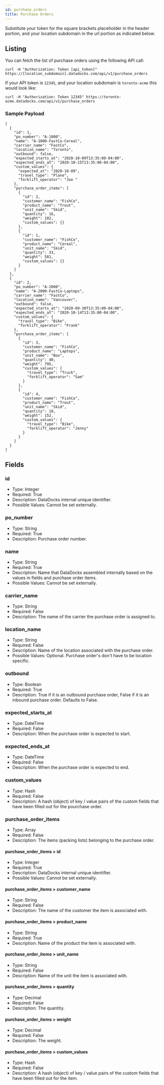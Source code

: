 ```yaml
---
id: purchase_orders
title: Purchase Orders
---
```


Substitute your token for the square brackets placeholder in the header portion, and your location subdomain in the url portion as indicated below.

## Listing

You can fetch the list of purchase orders using the following API call:

```
curl -H "Authorization: Token [api_token]" https://[location_subdomain].datadocks.com/api/v1/purchase_orders
```

If your API token is `12345`, and your location subdomain is `toronto-acme` this would look like:

```
curl -H "Authorization: Token 12345" https://toronto-acme.datadocks.com/api/v1/purchase_orders
```


### Sample Payload

```
[
  {
    "id": 1,
    "po_number": "A-1000",
    "name": "A-1000-FastCo-Cereal",
    "carrier_name": "FastCo",
    "location_name": "Toronto",
    "outbound": false,
    "expected_starts_at": "2020-10-09T13:35:00-04:00",
    "expected_ends_at": "2020-10-15T13:35:00-04:00",
    "custom_values": {
      "expected_at": "2020-10-09",
      "travel_type": "Plane",
      "forklift_operator": "Joe "
    },
    "purchase_order_items": [
      {
        "id": 2,
        "customer_name": "FishCo",
        "product_name": "Trout",
        "unit_name": "Skid",
        "quantity": 16,
        "weight": 102,
        "custom_values": {}
      },
      {
        "id": 1,
        "customer_name": "FishCo",
        "product_name": "Cereal",
        "unit_name": "Skid",
        "quantity": 33,
        "weight": 581,
        "custom_values": {}
      }
    ]
  },
  {
    "id": 2,
    "po_number": "A-2000",
    "name": "A-2000-FastCo-Laptops",
    "carrier_name": "FastCo",
    "location_name": "Vancouver",
    "outbound": false,
    "expected_starts_at": "2020-09-30T13:35:00-04:00",
    "expected_ends_at": "2020-10-14T13:35:00-04:00",
    "custom_values": {
      "travel_type": "Bike",
      "forklift_operator": "Frank"
    },
    "purchase_order_items": [
      {
        "id": 3,
        "customer_name": "FishCo",
        "product_name": "Laptops",
        "unit_name": "Box",
        "quantity": 40,
        "weight": 795,
        "custom_values": {
          "travel_type": "Truck",
          "forklift_operator": "Sam"
        }
      },
      {
        "id": 4,
        "customer_name": "FishCo",
        "product_name": "Trout",
        "unit_name": "Skid",
        "quantity": 10,
        "weight": 152,
        "custom_values": {
          "travel_type": "Bike",
          "forklift_operator": "Jenny"
        }
      }
    ]
  }
]
```

## Fields

### id

* Type: Integer
* Required: True
* Description: DataDocks internal unique identifier.
* Possible Values: Cannot be set externally.

### po_number

* Type: String
* Required: True
* Description: Purchase order number.

### name

* Type: String
* Required: True
* Description: Name that DataDocks assembled internally based on the values in fields and purchase order items.
* Possible Values: Cannot be set externally.

### carrier_name

* Type: String
* Required: False
* Description: The name of the carrier the purchase order is assigned to.

### location_name

* Type: String
* Required: False
* Description: Name of the location associated with the purchase order.
* Possible Values: Optional. Purchase order's don't have to be location specific.

### outbound

* Type: Boolean
* Required: True
* Description: True if it is an outbound purchase order, False if it is an inbound purchase order. Defaults to False.

### expected_starts_at

* Type: DateTime
* Required: False
* Description: When the purchase order is expected to start.

### expected_ends_at

* Type: DateTime
* Required: False
* Description: When the purchase order is expected to end.

### custom_values

* Type: Hash
* Required: False
* Description: A hash (object) of key / value pairs of the custom fields that have been filled out for the pourchase order.

### purchase_order_items

* Type: Array
* Required: False
* Description: The items (packing lists) belonging to the purchase order.

#### purchase_order_items > id

* Type: Integer
* Required: True
* Description: DataDocks internal unique identifier.
* Possible Values: Cannot be set externally.

#### purchase_order_items > customer_name

* Type: String
* Required: False
* Description: The name of the customer the item is associated with. 

#### purchase_order_items > product_name

* Type: String
* Required: True
* Description: Name of the product the item is associated with.

#### purchase_order_items > unit_name

* Type: String
* Required: False
* Description: Name of the unit the item is associated with.

#### purchase_order_items > quantity

* Type: Decimal
* Required: False
* Description: The quantity.

#### purchase_order_items > weight

* Type: Decimal
* Required: False
* Description: The weight.

#### purchase_order_items > custom_values

* Type: Hash
* Required: False
* Description: A hash (object) of key / value pairs of the custom fields that have been filled out for the item.
